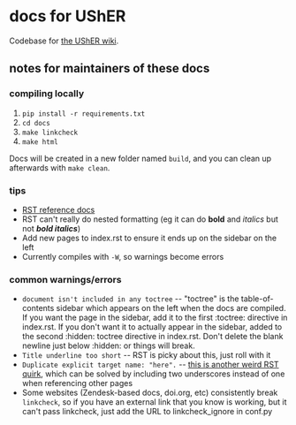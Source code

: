 # docs for UShER
Codebase for [the UShER wiki](https://usher-wiki.readthedocs.io/en/latest/).

## notes for maintainers of these docs
### compiling locally
1. `pip install -r requirements.txt`
2. `cd docs`
3. `make linkcheck`
4. `make html`

Docs will be created in a new folder named `build`, and you can clean up afterwards with `make clean`.

### tips
* [RST reference docs](https://www.sphinx-doc.org/en/master/usage/restructuredtext/basics.html)
* RST can't really do nested formatting (eg it can do **bold** and *italics* but not ***bold italics***)
* Add new pages to index.rst to ensure it ends up on the sidebar on the left
* Currently compiles with `-W`, so warnings become errors

### common warnings/errors
* `document isn't included in any toctree` -- "toctree" is the table-of-contents sidebar which appears on the left when the docs are compiled. If you want the page in the sidebar, add it to the first :toctree: directive in index.rst. If you don't want it to actually appear in the sidebar, added to the second :hidden: toctree directive in index.rst. Don't delete the blank newline just below :hidden: or things will break.
* `Title underline too short` -- RST is picky about this, just roll with it
* `Duplicate explicit target name: "here".` -- [this is another weird RST quirk](https://github.com/sphinx-doc/sphinx/issues/3921), which can be solved by including two underscores instead of one when referencing other pages
* Some websites (Zendesk-based docs, doi.org, etc) consistently break `linkcheck`, so if you have an external link that you know is working, but it can't pass linkcheck, just add the URL to linkcheck_ignore in conf.py